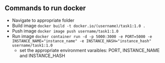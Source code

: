 ## Commands to run docker

- Navigate to appropriate folder
- Build image `docker build -t docker.io/(username)/task1:1.0 .`
- Push image `docker image push username/task1:1.0`
- Run image `docker container run -d -p 5000:3000 -e PORT=5000 -e INSTANCE_NAME="instance_name" -e INSTANCE_HASH="instance_hash" username/task1:1.0`
  - set the appropriate environment varaibles: PORT, INSTANCE_NAME and INSTANCE_HASH
